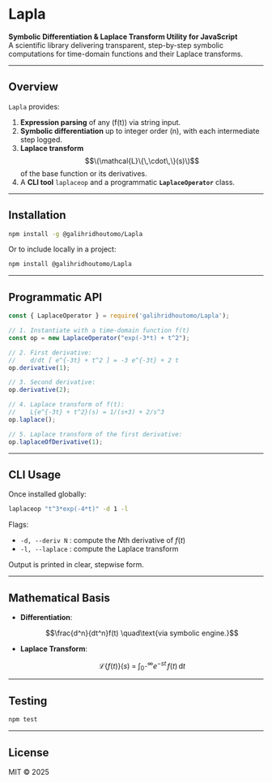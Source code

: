 # Lapla

**Symbolic Differentiation & Laplace Transform Utility for JavaScript**  
A scientific library delivering transparent, step-by-step symbolic computations for time-domain functions and their Laplace transforms.

---

## Overview

`Lapla` provides:

1. **Expression parsing** of any \(f(t)\) via string input.  
2. **Symbolic differentiation** up to integer order \(n\), with each intermediate step logged.  
3. **Laplace transform** $$\(\mathcal{L}\{\,\cdot\,\}(s)\)$$ of the base function or its derivatives.  
4. A **CLI tool** `laplaceop` and a programmatic **`LaplaceOperator`** class.

---

## Installation

```bash
npm install -g @galihridhoutomo/Lapla
````

Or to include locally in a project:

```bash
npm install @galihridhoutomo/Lapla
```

---

## Programmatic API

```js
const { LaplaceOperator } = require('galihridhoutomo/Lapla');

// 1. Instantiate with a time-domain function f(t)
const op = new LaplaceOperator("exp(-3*t) + t^2");

// 2. First derivative:
//    d/dt [ e^{-3t} + t^2 ] = -3 e^{-3t} + 2 t
op.derivative(1);

// 3. Second derivative:
op.derivative(2);

// 4. Laplace transform of f(t):
//    L{e^{-3t} + t^2}(s) = 1/(s+3) + 2/s^3
op.laplace();

// 5. Laplace transform of the first derivative:
op.laplaceOfDerivative(1);
```

---

## CLI Usage

Once installed globally:

```bash
laplaceop "t^3*exp(-4*t)" -d 1 -l
```

Flags:

* `-d, --deriv N` : compute the $N$th derivative of $f(t)$
* `-l, --laplace` : compute the Laplace transform

Output is printed in clear, stepwise form.

---

## Mathematical Basis

* **Differentiation**:

  $$\frac{d^n}{dt^n}f(t) \quad\text{via symbolic engine.}$$

* **Laplace Transform**:

  $$\mathcal{L}\{f(t)\}(s) \;=\; \int_{0^-}^{\infty} e^{-s t}\,f(t)\,\mathrm{d}t$$

---

## Testing

```bash
npm test
```

---

## License

MIT © 2025
